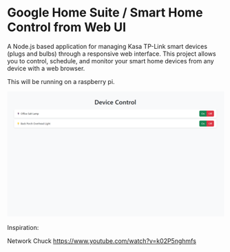 # Google Home Suite / Smart Home Control from Web UI

A Node.js based application for managing Kasa TP-Link smart devices (plugs and bulbs) through a responsive web interface. This project allows you to control, schedule, and monitor your smart home devices from any device with a web browser.

This will be running on a raspberry pi.

<img src="assets/google-home-suite-proj.png">

Inspiration:

Network Chuck
https://www.youtube.com/watch?v=k02P5nghmfs 

